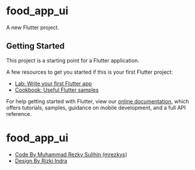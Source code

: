 # food_app_ui

A new Flutter project.

## Getting Started

This project is a starting point for a Flutter application.

A few resources to get you started if this is your first Flutter project:

- [Lab: Write your first Flutter app](https://flutter.dev/docs/get-started/codelab)
- [Cookbook: Useful Flutter samples](https://flutter.dev/docs/cookbook)

For help getting started with Flutter, view our
[online documentation](https://flutter.dev/docs), which offers tutorials,
samples, guidance on mobile development, and a full API reference.
# food_app_ui

- [Code By Muhammad Rezky Sulihin (mrezkys) ](https://facebook.com/mrezkys12)
- [Design By Rizki Indra](https://dribbble.com/shots/15638238-Food-Restaurant-Mobile-Apps)

